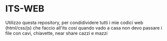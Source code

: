 # ITS-WEB
Utilizzo questa repository, per condidividere tutti i mie codici web (html/css/js) che faccio all'its
cosí quando vado a casa non devo passare i file con cavi, chiavette, near share cazzi e mazzi

